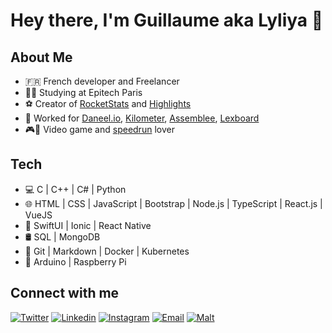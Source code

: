 # Hey there, I'm Guillaume aka Lyliya 👋

## About Me
- 🇫🇷 French developer and Freelancer
- 🧑‍💻 Studying at Epitech Paris
- ⚽ Creator of [RocketStats][rocketstats] and [Highlights][highlights]
- 💼 Worked for [Daneel.io][daneel], [Kilometer][kilometer], [Assemblee][assemblee], [Lexboard][lexboard]
- 🎮🏃 Video game and [speedrun][speedrun] lover

## Tech
- 💻 C | C++ | C# | Python
- 🌐 HTML | CSS | JavaScript | Bootstrap | Node.js | TypeScript | React.js | VueJS
- 📱 SwiftUI | Ionic | React Native
- 🛢 SQL | MongoDB
- 🔧 Git | Markdown | Docker | Kubernetes
- 🤖 Arduino | Raspberry Pi

## Connect with me

[![Twitter](https://img.shields.io/twitter/follow/Lyliiya?color=1DA1F2&logo=twitter&style=for-the-badge)][twitter]
[![Linkedin](https://img.shields.io/badge/LinkedIn-Guillaume%20Guerin-blue?style=for-the-badge&logo=linkedin)][linkedin]
[![Instagram](https://img.shields.io/badge/Instagram-Lyliya__-e1306c?style=for-the-badge&logo=instagram)][instagram]
[![Email](https://img.shields.io/badge/Email-guillaume.guerin@epitech.eu-red?style=for-the-badge&logo=gmail)][email]
[![Malt](https://img.shields.io/badge/Malt-Guillaume%20Guerin-red?style=for-the-badge)][malt]

[rocketstats]: https://bakkesplugins.com/plugins/view/30
[twitter]: https://twitter.com/Lyliiya
[daneel]: https://daneel.io/
[kilometer]: https://kilometer.fr/
[assemblee]: https://assemblee.io/
[speedrun]: https://www.speedrun.com/user/Lyliya
[linkedin]: https://www.linkedin.com/in/guillaume-guerin-6b1650135/
[instagram]: https://www.instagram.com/lyliya__/
[email]: mailto:guillaume.guerin@epitech.eu
[malt]: https://www.malt.fr/profile/guillaumeguerin2
[lexboard]: https://lexboard.fr/
[highlights]: https://highlights.lyliya.fr/
